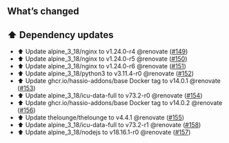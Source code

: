 ## What’s changed

## ⬆️ Dependency updates

- ⬆️ Update alpine_3_18/nginx to v1.24.0-r4 @renovate ([#149](https://github.com/hassio-addons/addon-thelounge/pull/149))
- ⬆️ Update alpine_3_18/nginx to v1.24.0-r5 @renovate ([#150](https://github.com/hassio-addons/addon-thelounge/pull/150))
- ⬆️ Update alpine_3_18/nginx to v1.24.0-r6 @renovate ([#151](https://github.com/hassio-addons/addon-thelounge/pull/151))
- ⬆️ Update alpine_3_18/python3 to v3.11.4-r0 @renovate ([#152](https://github.com/hassio-addons/addon-thelounge/pull/152))
- ⬆️ Update ghcr.io/hassio-addons/base Docker tag to v14.0.1 @renovate ([#153](https://github.com/hassio-addons/addon-thelounge/pull/153))
- ⬆️ Update alpine_3_18/icu-data-full to v73.2-r0 @renovate ([#154](https://github.com/hassio-addons/addon-thelounge/pull/154))
- ⬆️ Update ghcr.io/hassio-addons/base Docker tag to v14.0.2 @renovate ([#156](https://github.com/hassio-addons/addon-thelounge/pull/156))
- ⬆️ Update thelounge/thelounge to v4.4.1 @renovate ([#155](https://github.com/hassio-addons/addon-thelounge/pull/155))
- ⬆️ Update alpine_3_18/icu-data-full to v73.2-r1 @renovate ([#158](https://github.com/hassio-addons/addon-thelounge/pull/158))
- ⬆️ Update alpine_3_18/nodejs to v18.16.1-r0 @renovate ([#157](https://github.com/hassio-addons/addon-thelounge/pull/157))

